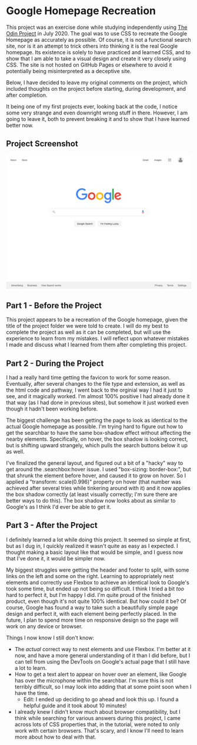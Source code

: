 # Google Homepage Recreation

This project was an exercise done while studying independently using [The Odin Project](https://www.theodinproject.com/) in July 2020. The goal was to use CSS to recreate the Google Homepage as accurately as possible. Of course, it is not a functional search site, nor is it an attempt to trick others into thinking it is the real Google homepage. Its existence is solely to have practiced and learned CSS, and to show that I am able to take a visual design and create it very closely using CSS. The site is not hosted on GitHub Pages or elsewhere to avoid it potentially being misinterpreted as a deceptive site.

Below, I have decided to leave my original comments on the project, which included thoughts on the project before starting, during development, and after completion.

It being one of my first projects ever, looking back at the code, I notice some very strange and even downright wrong stuff in there. However, I am going to leave it, both to prevent breaking it and to show that I have learned better now. 


## Project Screenshot

![Google Homepage screenshot](./images/google-homepage.png)


## Part 1 - Before the Project

This project appears to be a recreation of the Google homepage, given the title of the project folder we were told to create. I will do my best to complete the project as well as it can be completed, but will use the experience to learn from my mistakes. I will reflect upon whatever mistakes I made and discuss what I learned from them after completing this project.

## Part 2 - During the Project

I had a really hard time getting the favicon to work for some reason. Eventually, after several changes to the file type and extension, as well as the html code and pathway, I went back to the orginial way I had it just to see, and it magically worked. I'm almost 100% positive I had already done it that way (as I had done in previous sites), but somehow it just worked even though it hadn't been working before.

The biggest challenge has been getting the page to look as identical to the actual Google homepage as possible. I'm trying hard to figure out how to get the searchbar to have the same box-shadow effect without affecting the nearby elements. Specifically, on hover, the box shadow is looking correct, but is shifting upward strangely, which pulls the search buttons below it up as well.

I've finalized the general layout, and figured out a bit of a "hacky" way to get around the .searchbox:hover issue. I used "box-sizing: border-box:", but that shrunk the element before hover, and caused it to grow on hover. So I applied a "transform: scale(0.996)" property on hover (that number was achieved after several tries while tinkering around with it) and it now applies the box shadow correctly (at least visually correctly; I'm sure there are better ways to do this). The box shadow now looks about as similar to Google's as I think I'd ever be able to get it.

## Part 3 - After the Project

I definitely learned a lot while doing this project. It seemed so simple at first, but as I dug in, I quickly realized it wasn't quite as easy as I expected. I thought making a basic layout like that would be simple, and I guess now that I've done it, it would be simpler now. 

My biggest struggles were getting the header and footer to split, with some links on the left and some on the right. Learning to appropriately nest elements and correctly use Flexbox to achieve an identical look to Google's took some time, but ended up not being so difficult. I think I tried a bit *too* hard to perfect it, but I'm happy I did. I'm quite proud of the finished product, even though it's not quite 100% identical. But how could it be? Of course, Google has found a way to take such a beautifully simple page design and perfect it, with each element being perfectly placed. In the future, I plan to spend more time on responsive design so the page will work on any device or browser.

Things I now know I still don't know:

- The *actual* correct way to nest elements and use Flexbox. I'm better at it now, and have a more general understanding of it than I did before, but I can tell from using the DevTools on Google's actual page that I still have a lot to learn.
- How to get a text alert to appear on hover over an element, like Google has over the microphone within the searchbar. I'm sure this is not terribly difficult, so I may look into adding that at some point soon when I have the time.
    - Edit: I ended up deciding to go ahead and look this up. I found a helpful guide and it took about 10 minutes!
- I already knew I didn't know much about browser compatibility, but I think while searching for various answers during this project, I came across lots of CSS properties that, in the tutorial, were noted to only work with certain browsers. That's scary, and I know I'll need to learn more about how to deal with that.